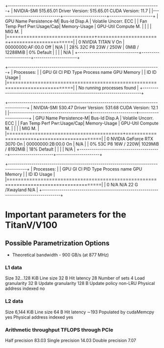 +-----------------------------------------------------------------------------+
| NVIDIA-SMI 515.65.01    Driver Version: 515.65.01    CUDA Version: 11.7     |
|-------------------------------+----------------------+----------------------+
| GPU  Name        Persistence-M| Bus-Id        Disp.A | Volatile Uncorr. ECC |
| Fan  Temp  Perf  Pwr:Usage/Cap|         Memory-Usage | GPU-Util  Compute M. |
|                               |                      |               MIG M. |
|===============================+======================+======================|
|   0  NVIDIA TITAN V      On   | 00000000:AF:00.0 Off |                  N/A |
| 28%   32C    P8    23W / 250W |      0MiB / 12288MiB |      0%      Default |
|                               |                      |                  N/A |
+-------------------------------+----------------------+----------------------+
                                                                               
+-----------------------------------------------------------------------------+
| Processes:                                                                  |
|  GPU   GI   CI        PID   Type   Process name                  GPU Memory |
|        ID   ID                                                   Usage      |
|=============================================================================|
|  No running processes found                                                 |
+-----------------------------------------------------------------------------+

+---------------------------------------------------------------------------------------+
| NVIDIA-SMI 530.47                 Driver Version: 531.68       CUDA Version: 12.1     |
|-----------------------------------------+----------------------+----------------------+
| GPU  Name                  Persistence-M| Bus-Id        Disp.A | Volatile Uncorr. ECC |
| Fan  Temp  Perf            Pwr:Usage/Cap|         Memory-Usage | GPU-Util  Compute M. |
|                                         |                      |               MIG M. |
|=========================================+======================+======================|
|   0  NVIDIA GeForce RTX 3070         On | 00000000:2B:00.0  On |                  N/A |
|  0%   53C    P8               16W / 220W|   1029MiB /  8192MiB |     18%      Default |
|                                         |                      |                  N/A |
+-----------------------------------------+----------------------+----------------------+

+---------------------------------------------------------------------------------------+
| Processes:                                                                            |
|  GPU   GI   CI        PID   Type   Process name                            GPU Memory |
|        ID   ID                                                             Usage      |
|=======================================================================================|
|    0   N/A  N/A        22      G   /Xwayland                                 N/A      |
+---------------------------------------------------------------------------------------+

# Important parameters for the TitanV/V100 
## Possible Parametrization Options
- Theoretical bandwidth - 900 GB/s (at 877 MHz)
### L1 data 
Size                     32...128 KiB
Line size                32 B
Hit latency              28
Number of sets           4 
Load granularity         32 B 
Update granularity       128 B 
Update policy            non-LRU
Physical address indexed no
### L2 data
Size                     6,144 KiB
Line size                64 B
Hit latency              ∼193
Populated by cudaMemcpy  yes
Physical address indexed yes
### Arithmetic throughput TFLOPS through PCIe
Half precision   83.03
Single precision 14.03
Double precision 7.07